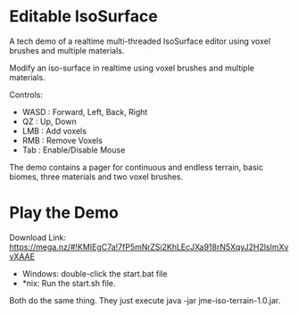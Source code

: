 Editable IsoSurface
===
A tech demo of a realtime multi-threaded IsoSurface editor using voxel brushes and multiple materials.

Modify an iso-surface in realtime using voxel brushes and multiple materials.

Controls:
- WASD : Forward, Left, Back, Right
- QZ : Up, Down
- LMB : Add voxels
- RMB : Remove Voxels
- Tab : Enable/Disable Mouse

The demo contains a pager for continuous and endless terrain, basic biomes, three materials and two voxel brushes. 

Play the Demo
===

Download Link: https://mega.nz/#!KMIEgC7a!7fP5mNrZSi2KhLEcJXa918rN5XqyJ2H2lsImXvvXAAE 

- Windows: double-click the start.bat file
- *nix: Run the start.sh file.

Both do the same thing. They just execute java -jar jme-iso-terrain-1.0.jar.